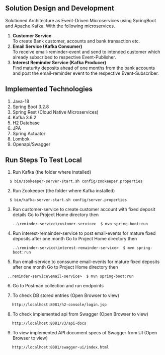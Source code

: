 ## Solution Design and Development
Solutioned Architecture as Event-Driven Microservices using SpringBoot and Apache Kafka.
With the following microservices.

1)	<b>Customer Service </b> </br>
To create Bank customer, accounts and bank transaction etc.
2)	<b>Email Service (Kafka Consumer)</b> </br>
To receive email-reminder-event and send to intended customer which already subscribed to respective Event-Publisher.
3)	<b>Interest Reminder Service (Kafka Producer) </b> </br>
Find maturity deposits ahead of one months from the bank accounts and post the email-reminder event to the respective Event-Subscriber. 

## Implemented Technologies
1. Java-18
2. Spring Boot 3.2.8
3. Spring Rest (Cloud Native Microservices)
4. Kafka 3.6.2
5. H2 Database
6. JPA
7. Spring Actuator
8. Lombok
9. Openapi/Swagger

## Run Steps To Test Local

1) Run Kafka (the folder where installed) <br>
```
  $ bin/zookeeper-server-start.sh config/zookeeper.properties
```
2) Run Zookeeper (the folder where Kafka installed)  <br>
```
  $ bin/kafka-server-start.sh config/server.properties
```
3) Run customer-service to create customer account with fixed deposit details
   Go to Project Home directory then
   ```
   ..\reminder-service\customer-service>  $ mvn spring-boot:run
   ```
3) Run interest-remainder-service to post email-events for mature fixed deposits after one month 
   Go to Project Home directory then
   ```
   ..\reminder-service\interest-remainder-service>  $ mvn spring-boot:run
   ```
5) Run email-service to conssume email-events for mature fixed deposits after one month 
 Go to Project Home directory then
```
 ..reminder-service\email-service>  $ mvn spring-boot:run
```
6) Go to Postman collection and run endpoints <br>

7) To check DB stored entries (Open Browser to view)  <br>
```
   http://localhost:8081/h2-console/login.jsp
```
8) To check implemented api from Swagger (Open Browser to view)  <br>
```
   http://localhost:8081/v3/api-docs
```
9) To view implemented API document specs of Swagger from UI (Open Browser to view)  <br>
```
   http://localhost:8081/swagger-ui/index.html
```

   
   
